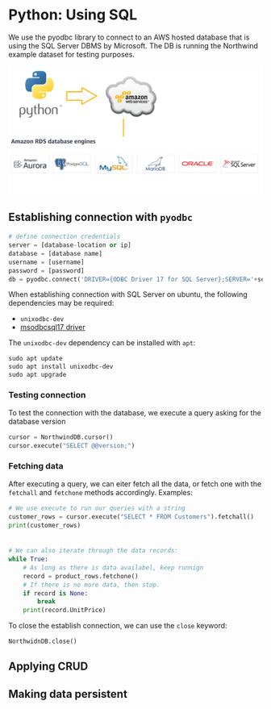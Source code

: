 # Python: Using SQL

We use the pyodbc library to connect to an AWS hosted database that is using the SQL Server DBMS by Microsoft.
The DB is running the Northwind example dataset for testing purposes.

![Python-AWS-DB connection](python-db-aws.png)

## Establishing connection with `pyodbc`
```python
# define connection credentials
server = [database-location or ip]
database = [database name]
username = [username]
password = [password]
db = pyodbc.connect('DRIVER={ODBC Driver 17 for SQL Server};SERVER='+server+';DATABASE='+database+';UID='+username+';PWD='+password)
```
When establishing connection with SQL Server on ubuntu, the following dependencies may be required:
- `unixodbc-dev`
- [msodbcsql17 driver](https://packages.microsoft.com/ubuntu/18.04/prod/pool/main/m/msodbcsql17/)

The `unixodbc-dev` dependency can be installed with `apt`:
```
sudo apt update
sudo apt install unixodbc-dev
sudo apt upgrade
```
### Testing connection
To test the connection with the database, we execute a query asking for the database version
```python
cursor = NorthwindDB.cursor()
cursor.execute("SELECT @@version;")
```


### Fetching data
After executing a query, we can eiter fetch all the data, or fetch one with the `fetchall` and `fetchone` methods accordingly.
Examples:
```python
# We use execute to run our queries with a string
customer_rows = cursor.execute("SELECT * FROM Customers").fetchall()
print(customer_rows)


# We can also iterate through the data records:
while True:
    # As long as there is data availabel, keep runnign
    record = product_rows.fetchone()
    # If there is no more data, then stop.
    if record is None:
        break
    print(record.UnitPrice)
```
To close the establish connection, we can use the `close` keyword:
```python
NorthwidnDB.close()
```

## Applying CRUD

## Making data persistent

